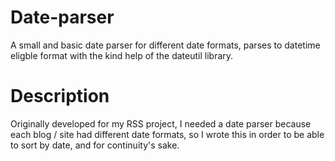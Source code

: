 # Date-parser
A small and basic date parser for different date formats, parses to datetime eligble format with the kind help of the dateutil library.

# Description
Originally developed for my RSS project, I needed a date parser because each blog / site had different date formats, so I wrote this in order to be able to sort by date, and for continuity's sake.
